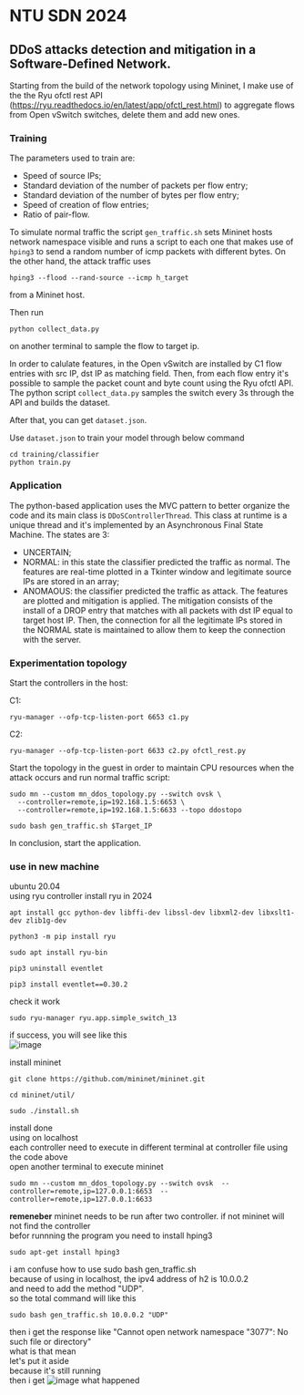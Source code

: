 # NTU SDN 2024

## DDoS attacks detection and mitigation in a Software-Defined Network.

Starting from the build of the network topology using Mininet, I make use of the the Ryu ofctl rest API (https://ryu.readthedocs.io/en/latest/app/ofctl_rest.html) 
to aggregate flows from Open vSwitch switches, delete them and add new ones.



### Training

The parameters used to train are:

- Speed of source IPs;
- Standard deviation of the number of packets per flow entry;
- Standard deviation of the number of bytes per flow entry;
- Speed of creation of flow entries;
- Ratio of pair-flow.

To simulate normal traffic the script ```gen_traffic.sh``` sets Mininet hosts network namespace visible and runs a script to each one that makes use of ```hping3``` to send a random number of icmp packets with different bytes.
On the other hand, the attack traffic uses 
```
hping3 --flood --rand-source --icmp h_target
```
from a Mininet host.

Then run 
```
python collect_data.py
```
on another terminal to sample the flow to target ip.

In order to calulate features, in the Open vSwitch are installed by C1 flow entries with src IP, dst IP as matching field. Then, from each flow entry it's possible 
to sample the packet count and byte count using the Ryu ofctl API. The python script ```collect_data.py``` samples the switch every 3s through the API and builds the dataset.

After that, you can get `dataset.json`.

Use `dataset.json` to train your model through below command
```
cd training/classifier
python train.py
```


### Application

The python-based application uses the MVC pattern to better organize the code and its main class is ```DDoSControllerThread```.
This class at runtime is a unique thread and it's implemented by an Asynchronous Final State Machine.
The states are 3:
- UNCERTAIN;
- NORMAL: in this state the classifier predicted the traffic as normal. The features are real-time plotted in a Tkinter window and legitimate source IPs are stored in an array;
- ANOMAOUS: the classifier predicted the traffic as attack. The features are plotted and mitigation is applied. The mitigation consists of the install of a DROP entry that matches with all packets with dst IP equal to target host IP. Then, the connection for all the legitimate IPs stored in the NORMAL state is maintained to allow them to keep the connection with the server.


### Experimentation topology



Start the controllers in the host:

C1: 
``` 
ryu-manager --ofp-tcp-listen-port 6653 c1.py
```

C2: 
```
ryu-manager --ofp-tcp-listen-port 6633 c2.py ofctl_rest.py
```

Start the topology in the guest in order to maintain CPU resources when the attack occurs and run normal traffic script:

```
sudo mn --custom mn_ddos_topology.py --switch ovsk \
  --controller=remote,ip=192.168.1.5:6653 \
  --controller=remote,ip=192.168.1.5:6633 --topo ddostopo
```
```
sudo bash gen_traffic.sh $Target_IP
```


In conclusion, start the application.


### use in new machine
ubuntu 20.04<br>
using ryu controller 
install ryu in 2024
```
apt install gcc python-dev libffi-dev libssl-dev libxml2-dev libxslt1-dev zlib1g-dev
```
```
python3 -m pip install ryu
```
```
sudo apt install ryu-bin
```
```
pip3 uninstall eventlet
```
```
pip3 install eventlet==0.30.2
```
check it work
```
sudo ryu-manager ryu.app.simple_switch_13
```
if success, you will see like this<br>
![image](https://github.com/ianyang66/NTU-SDN-2024/assets/106331489/e8fd6d62-ab2f-49b2-ad39-a0f5e70ddfc1)

install mininet
```
git clone https://github.com/mininet/mininet.git
```
```
cd mininet/util/
```
```
sudo ./install.sh
```
install done<br>
using on localhost<br>
each controller need to execute in different terminal at controller file using the code above<br>
open another terminal to execute mininet 
```
sudo mn --custom mn_ddos_topology.py --switch ovsk  --controller=remote,ip=127.0.0.1:6653  --controller=remote,ip=127.0.0.1:6633
```
**remeneber**  mininet needs to be run after two controller. if not mininet will not find the controller<br>
befor runnning the program you need to install hping3
```
sudo apt-get install hping3
```
i am confuse how to use sudo bash gen_traffic.sh<br>
because of using in localhost, the ipv4 address of h2 is 10.0.0.2 <br>
and need to add the method "UDP".<br>
so the total command will like this
```
sudo bash gen_traffic.sh 10.0.0.2 "UDP"
```
then i get the response like "Cannot open network namespace "3077": No such file or directory"<br>
what is that mean <br>
let's put it aside <br>
because it's still running <br>
then i get
![image](https://github.com/ianyang66/NTU-SDN-2024/assets/106331489/c025dba9-a18b-4fc7-8cf8-316c63c0196e)
what happened

